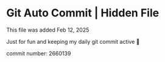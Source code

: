 # Git Auto Commit | Hidden File

This file was added Feb 12, 2025

Just for fun and keeping my daily git commit active 🤪

commit number: 2660139
